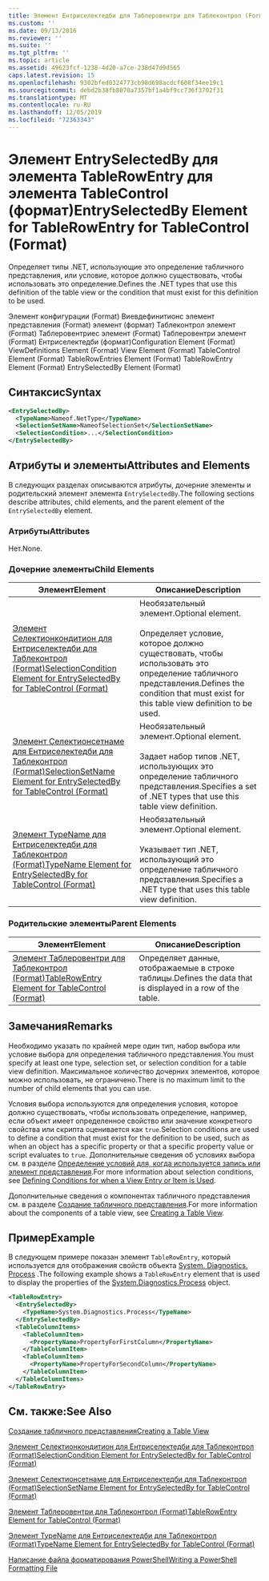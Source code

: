 ```yaml
---
title: Элемент Ентриселектедби для Таблеровентри для Таблеконтрол (Format) | Документация Майкрософт
ms.custom: ''
ms.date: 09/13/2016
ms.reviewer: ''
ms.suite: ''
ms.tgt_pltfrm: ''
ms.topic: article
ms.assetid: 49623fcf-1238-4d20-a7ce-238d47d9d565
caps.latest.revision: 15
ms.openlocfilehash: 9302bfed0324773cb98d698acdcf608f34ee19c1
ms.sourcegitcommit: debd2b38fb8070a7357bf1a4bf9cc736f3702f31
ms.translationtype: MT
ms.contentlocale: ru-RU
ms.lasthandoff: 12/05/2019
ms.locfileid: "72363343"
---
```

# <a name="entryselectedby-element-for-tablerowentry--for-tablecontrol-format"></a><span data-ttu-id="4415b-102">Элемент EntrySelectedBy для элемента TableRowEntry для элемента TableControl (формат)</span><span class="sxs-lookup"><span data-stu-id="4415b-102">EntrySelectedBy Element for TableRowEntry  for TableControl (Format)</span></span>

<span data-ttu-id="4415b-103">Определяет типы .NET, использующие это определение табличного представления, или условие, которое должно существовать, чтобы использовать это определение.</span><span class="sxs-lookup"><span data-stu-id="4415b-103">Defines the .NET types that use this definition of the table view or the condition that must exist for this definition to be used.</span></span>

<span data-ttu-id="4415b-104">Элемент конфигурации (Format) Виевдефинитионс элемент представления (Format) элемент (формат) Таблеконтрол элемент (Format) Таблеровентриес элемент (Format) Таблеровентри элемент (Format) Ентриселектедби (формат)</span><span class="sxs-lookup"><span data-stu-id="4415b-104">Configuration Element (Format) ViewDefinitions Element (Format) View Element (Format) TableControl Element (Format) TableRowEntries Element (Format) TableRowEntry Element (Format) EntrySelectedBy Element (Format)</span></span>

## <a name="syntax"></a><span data-ttu-id="4415b-105">Синтаксис</span><span class="sxs-lookup"><span data-stu-id="4415b-105">Syntax</span></span>

```xml
<EntrySelectedBy>
  <TypeName>Nameof.NetType</TypeName>
  <SelectionSetName>NameofSelectionSet</SelectionSetName>
  <SelectionCondition>...</SelectionCondition>
</EntrySelectedBy>
```

## <a name="attributes-and-elements"></a><span data-ttu-id="4415b-106">Атрибуты и элементы</span><span class="sxs-lookup"><span data-stu-id="4415b-106">Attributes and Elements</span></span>

<span data-ttu-id="4415b-107">В следующих разделах описываются атрибуты, дочерние элементы и родительский элемент элемента `EntrySelectedBy`.</span><span class="sxs-lookup"><span data-stu-id="4415b-107">The following sections describe attributes, child elements, and the parent element of the `EntrySelectedBy` element.</span></span>

### <a name="attributes"></a><span data-ttu-id="4415b-108">Атрибуты</span><span class="sxs-lookup"><span data-stu-id="4415b-108">Attributes</span></span>

<span data-ttu-id="4415b-109">Нет.</span><span class="sxs-lookup"><span data-stu-id="4415b-109">None.</span></span>

### <a name="child-elements"></a><span data-ttu-id="4415b-110">Дочерние элементы</span><span class="sxs-lookup"><span data-stu-id="4415b-110">Child Elements</span></span>

|<span data-ttu-id="4415b-111">Элемент</span><span class="sxs-lookup"><span data-stu-id="4415b-111">Element</span></span>|<span data-ttu-id="4415b-112">Описание</span><span class="sxs-lookup"><span data-stu-id="4415b-112">Description</span></span>|
|-------------|-----------------|
|[<span data-ttu-id="4415b-113">Элемент Селектионкондитион для Ентриселектедби для Таблеконтрол (Format)</span><span class="sxs-lookup"><span data-stu-id="4415b-113">SelectionCondition Element for EntrySelectedBy for TableControl (Format)</span></span>](./selectioncondition-element-for-entryselectedby-for-tablecontrol-format.md)|<span data-ttu-id="4415b-114">Необязательный элемент.</span><span class="sxs-lookup"><span data-stu-id="4415b-114">Optional element.</span></span><br /><br /> <span data-ttu-id="4415b-115">Определяет условие, которое должно существовать, чтобы использовать это определение табличного представления.</span><span class="sxs-lookup"><span data-stu-id="4415b-115">Defines the condition that must exist for this table view definition to be used.</span></span>|
|[<span data-ttu-id="4415b-116">Элемент Селектионсетнаме для Ентриселектедби для Таблеконтрол (Format)</span><span class="sxs-lookup"><span data-stu-id="4415b-116">SelectionSetName Element for EntrySelectedBy for TableControl (Format)</span></span>](./selectionsetname-element-for-entryselectedby-for-tablecontrol-format.md)|<span data-ttu-id="4415b-117">Необязательный элемент.</span><span class="sxs-lookup"><span data-stu-id="4415b-117">Optional element.</span></span><br /><br /> <span data-ttu-id="4415b-118">Задает набор типов .NET, использующих это определение табличного представления.</span><span class="sxs-lookup"><span data-stu-id="4415b-118">Specifies a set of .NET types that use this table view definition.</span></span>|
|[<span data-ttu-id="4415b-119">Элемент TypeName для Ентриселектедби для Таблеконтрол (Format)</span><span class="sxs-lookup"><span data-stu-id="4415b-119">TypeName Element for EntrySelectedBy for TableControl (Format)</span></span>](./typename-element-for-entryselectedby-for-tablecontrol-format.md)|<span data-ttu-id="4415b-120">Необязательный элемент.</span><span class="sxs-lookup"><span data-stu-id="4415b-120">Optional element.</span></span><br /><br /> <span data-ttu-id="4415b-121">Указывает тип .NET, использующий это определение табличного представления.</span><span class="sxs-lookup"><span data-stu-id="4415b-121">Specifies a .NET type that uses this table view definition.</span></span>|

### <a name="parent-elements"></a><span data-ttu-id="4415b-122">Родительские элементы</span><span class="sxs-lookup"><span data-stu-id="4415b-122">Parent Elements</span></span>

|<span data-ttu-id="4415b-123">Элемент</span><span class="sxs-lookup"><span data-stu-id="4415b-123">Element</span></span>|<span data-ttu-id="4415b-124">Описание</span><span class="sxs-lookup"><span data-stu-id="4415b-124">Description</span></span>|
|-------------|-----------------|
|[<span data-ttu-id="4415b-125">Элемент Таблеровентри для Таблеконтрол (Format)</span><span class="sxs-lookup"><span data-stu-id="4415b-125">TableRowEntry Element for TableControl (Format)</span></span>](./tablerowentry-element-for-tablerowentries-for-tablecontrol-format.md)|<span data-ttu-id="4415b-126">Определяет данные, отображаемые в строке таблицы.</span><span class="sxs-lookup"><span data-stu-id="4415b-126">Defines the data that is displayed in a row of the table.</span></span>|

## <a name="remarks"></a><span data-ttu-id="4415b-127">Замечания</span><span class="sxs-lookup"><span data-stu-id="4415b-127">Remarks</span></span>

<span data-ttu-id="4415b-128">Необходимо указать по крайней мере один тип, набор выбора или условие выбора для определения табличного представления.</span><span class="sxs-lookup"><span data-stu-id="4415b-128">You must specify at least one type, selection set, or selection condition for a table view definition.</span></span> <span data-ttu-id="4415b-129">Максимальное количество дочерних элементов, которое можно использовать, не ограничено.</span><span class="sxs-lookup"><span data-stu-id="4415b-129">There is no maximum limit to the number of child elements that you can use.</span></span>

<span data-ttu-id="4415b-130">Условия выбора используются для определения условия, которое должно существовать, чтобы использовать определение, например, если объект имеет определенное свойство или значение конкретного свойства или скрипта оценивается как `true`.</span><span class="sxs-lookup"><span data-stu-id="4415b-130">Selection conditions are used to define a condition that must exist for the definition to be used, such as when an object has a specific property or that a specific property value or script evaluates to `true`.</span></span> <span data-ttu-id="4415b-131">Дополнительные сведения об условиях выбора см. в разделе [Определение условий для, когда используется запись или элемент представления](./defining-conditions-for-displaying-data.md).</span><span class="sxs-lookup"><span data-stu-id="4415b-131">For more information about selection conditions, see [Defining Conditions for when a View Entry or Item is Used](./defining-conditions-for-displaying-data.md).</span></span>

<span data-ttu-id="4415b-132">Дополнительные сведения о компонентах табличного представления см. в разделе [Создание табличного представления](./creating-a-table-view.md).</span><span class="sxs-lookup"><span data-stu-id="4415b-132">For more information about the components of a table view, see [Creating a Table View](./creating-a-table-view.md).</span></span>

## <a name="example"></a><span data-ttu-id="4415b-133">Пример</span><span class="sxs-lookup"><span data-stu-id="4415b-133">Example</span></span>

<span data-ttu-id="4415b-134">В следующем примере показан элемент `TableRowEntry`, который используется для отображения свойств объекта [System. Diagnostics. Process](/dotnet/api/System.Diagnostics.Process) .</span><span class="sxs-lookup"><span data-stu-id="4415b-134">The following example shows a `TableRowEntry` element that is used to display the properties of the [System.Diagnostics.Process](/dotnet/api/System.Diagnostics.Process) object.</span></span>

```xml
<TableRowEntry>
  <EntrySelectedBy>
    <TypeName>System.Diagnostics.Process</TypeName>
  </EntrySelectedBy>
  <TableColumnItems>
    <TableColumnItem>
      <PropertyName>PropertyForFirstColumn</PropertyName>
    </TableColumnItem>
    <TableColumnItem>
      <PropertyName>PropertyForSecondColumn</PropertyName>
    </TableColumnItem>
  </TableColumnItems>
</TableRowEntry>
```

## <a name="see-also"></a><span data-ttu-id="4415b-135">См. также:</span><span class="sxs-lookup"><span data-stu-id="4415b-135">See Also</span></span>

[<span data-ttu-id="4415b-136">Создание табличного представления</span><span class="sxs-lookup"><span data-stu-id="4415b-136">Creating a Table View</span></span>](./creating-a-table-view.md)

[<span data-ttu-id="4415b-137">Элемент Селектионкондитион для Ентриселектедби для Таблеконтрол (Format)</span><span class="sxs-lookup"><span data-stu-id="4415b-137">SelectionCondition Element for EntrySelectedBy for TableControl (Format)</span></span>](./selectioncondition-element-for-entryselectedby-for-tablecontrol-format.md)

[<span data-ttu-id="4415b-138">Элемент Селектионсетнаме для Ентриселектедби для Таблеконтрол (Format)</span><span class="sxs-lookup"><span data-stu-id="4415b-138">SelectionSetName Element for EntrySelectedBy for TableControl (Format)</span></span>](./selectionsetname-element-for-entryselectedby-for-tablecontrol-format.md)

[<span data-ttu-id="4415b-139">Элемент Таблеровентри для Таблеконтрол (Format)</span><span class="sxs-lookup"><span data-stu-id="4415b-139">TableRowEntry Element for TableControl (Format)</span></span>](./tablerowentry-element-for-tablerowentries-for-tablecontrol-format.md)

[<span data-ttu-id="4415b-140">Элемент TypeName для Ентриселектедби для Таблеконтрол (Format)</span><span class="sxs-lookup"><span data-stu-id="4415b-140">TypeName Element for EntrySelectedBy for TableControl (Format)</span></span>](./typename-element-for-entryselectedby-for-tablecontrol-format.md)

[<span data-ttu-id="4415b-141">Написание файла форматирования PowerShell</span><span class="sxs-lookup"><span data-stu-id="4415b-141">Writing a PowerShell Formatting File</span></span>](./writing-a-powershell-formatting-file.md)
